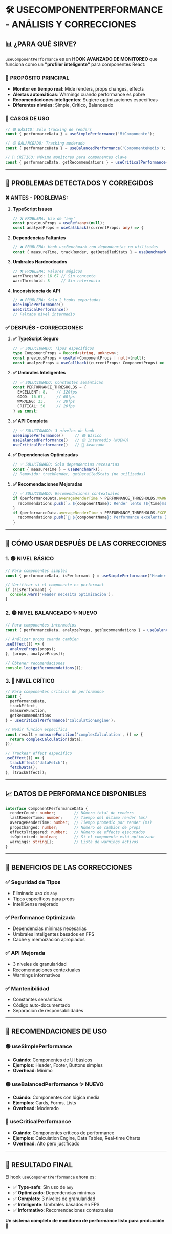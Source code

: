 # 🛠️ USECOMPONENTPERFORMANCE - ANÁLISIS Y CORRECCIONES

## 📊 **¿PARA QUÉ SIRVE?**

`useComponentPerformance` es un **HOOK AVANZADO DE MONITOREO** que funciona como un **"profiler inteligente"** para componentes React:

### 🎯 **PROPÓSITO PRINCIPAL**
- **Monitor en tiempo real**: Mide renders, props changes, effects
- **Alertas automáticas**: Warnings cuando performance es pobre
- **Recomendaciones inteligentes**: Sugiere optimizaciones específicas
- **Diferentes niveles**: Simple, Crítico, Balanceado

### 🧠 **CASOS DE USO**
```typescript
// 🟢 BÁSICO: Solo tracking de renders
const { performanceData } = useSimplePerformance('MiComponente');

// 🟡 BALANCEADO: Tracking moderado
const { performanceData } = useBalancedPerformance('ComponenteMedio');

// 🔴 CRÍTICO: Máximo monitoreo para componentes clave
const { performanceData, getRecommendations } = useCriticalPerformance('ComponenteClave');
```

---

## 🚨 **PROBLEMAS DETECTADOS Y CORREGIDOS**

### ❌ **ANTES - PROBLEMAS:**

1. **TypeScript Issues**
   ```typescript
   // ❌ PROBLEMA: Uso de 'any'
   const previousProps = useRef<any>(null);
   const analyzeProps = useCallback((currentProps: any) => {
   ```

2. **Dependencias Faltantes**
   ```typescript
   // ❌ PROBLEMA: Hook useBenchmark con dependencias no utilizadas
   const { measureTime, trackRender, getDetailedStats } = useBenchmark();
   ```

3. **Umbrales Hardcodeados**
   ```typescript
   // ❌ PROBLEMA: Valores mágicos
   warnThreshold: 16.67 // Sin contexto
   warnThreshold: 8     // Sin referencia
   ```

4. **Inconsistencia de API**
   ```typescript
   // ❌ PROBLEMA: Solo 2 hooks exportados
   useSimplePerformance()
   useCriticalPerformance()
   // Faltaba nivel intermedio
   ```

### ✅ **DESPUÉS - CORRECCIONES:**

1. **✅ TypeScript Seguro**
   ```typescript
   // ✅ SOLUCIONADO: Tipos específicos
   type ComponentProps = Record<string, unknown>;
   const previousProps = useRef<ComponentProps | null>(null);
   const analyzeProps = useCallback((currentProps: ComponentProps) => {
   ```

2. **✅ Umbrales Inteligentes**
   ```typescript
   // ✅ SOLUCIONADO: Constantes semánticas
   const PERFORMANCE_THRESHOLDS = {
     EXCELLENT: 8,    // 120fps
     GOOD: 16.67,     // 60fps
     WARNING: 33,     // 30fps
     CRITICAL: 50     // 20fps
   } as const;
   ```

3. **✅ API Completa**
   ```typescript
   // ✅ SOLUCIONADO: 3 niveles de hook
   useSimplePerformance()     // 🟢 Básico
   useBalancedPerformance()   // 🟡 Intermedio (NUEVO)
   useCriticalPerformance()   // 🔴 Avanzado
   ```

4. **✅ Dependencias Optimizadas**
   ```typescript
   // ✅ SOLUCIONADO: Solo dependencias necesarias
   const { measureTime } = useBenchmark();
   // Removido: trackRender, getDetailedStats (no utilizados)
   ```

5. **✅ Recomendaciones Mejoradas**
   ```typescript
   // ✅ SOLUCIONADO: Recomendaciones contextuales
   if (performanceData.averageRenderTime > PERFORMANCE_THRESHOLDS.WARNING) {
     recommendations.push(`⚠️ ${componentName}: Render lento (${time}ms) - Considera React.memo`);
   }
   if (performanceData.averageRenderTime < PERFORMANCE_THRESHOLDS.EXCELLENT) {
     recommendations.push(`🚀 ${componentName}: Performance excelente (<8ms)`);
   }
   ```

---

## 🎯 **CÓMO USAR DESPUÉS DE LAS CORRECCIONES**

### **1. 🟢 NIVEL BÁSICO**
```typescript
// Para componentes simples
const { performanceData, isPerformant } = useSimplePerformance('Header');

// Verificar si el componente es performant
if (!isPerformant) {
  console.warn('Header necesita optimización');
}
```

### **2. 🟡 NIVEL BALANCEADO** ✨ **NUEVO**
```typescript
// Para componentes intermedios
const { performanceData, analyzeProps, getRecommendations } = useBalancedPerformance('ProductCard');

// Análizar props cuando cambien
useEffect(() => {
  analyzeProps(props);
}, [props, analyzeProps]);

// Obtener recomendaciones
console.log(getRecommendations());
```

### **3. 🔴 NIVEL CRÍTICO**
```typescript
// Para componentes críticos de performance
const { 
  performanceData, 
  trackEffect, 
  measureFunction,
  getRecommendations 
} = useCriticalPerformance('CalculationEngine');

// Medir función específica
const result = measureFunction('complexCalculation', () => {
  return complexCalculation(data);
});

// Trackear effect específico
useEffect(() => {
  trackEffect('dataFetch');
  fetchData();
}, [trackEffect]);
```

---

## 📈 **DATOS DE PERFORMANCE DISPONIBLES**

```typescript
interface ComponentPerformanceData {
  renderCount: number;        // Número total de renders
  lastRenderTime: number;     // Tiempo del último render (ms)
  averageRenderTime: number;  // Tiempo promedio por render (ms)
  propsChanged: number;       // Número de cambios de props
  effectsTriggered: number;   // Número de effects ejecutados
  isOptimized: boolean;       // Si el componente está optimizado
  warnings: string[];         // Lista de warnings activos
}
```

---

## 🚀 **BENEFICIOS DE LAS CORRECCIONES**

### ✅ **Seguridad de Tipos**
- Eliminado uso de `any`
- Tipos específicos para props
- IntelliSense mejorado

### ✅ **Performance Optimizada**
- Dependencias mínimas necesarias
- Umbrales inteligentes basados en FPS
- Cache y memoización apropiados

### ✅ **API Mejorada**
- 3 niveles de granularidad
- Recomendaciones contextuales
- Warnings informativos

### ✅ **Mantenibilidad**
- Constantes semánticas
- Código auto-documentado
- Separación de responsabilidades

---

## 🎯 **RECOMENDACIONES DE USO**

### **🟢 useSimplePerformance**
- **Cuándo**: Componentes de UI básicos
- **Ejemplos**: Header, Footer, Buttons simples
- **Overhead**: Mínimo

### **🟡 useBalancedPerformance** ✨ **NUEVO**
- **Cuándo**: Componentes con lógica media
- **Ejemplos**: Cards, Forms, Lists
- **Overhead**: Moderado

### **🔴 useCriticalPerformance**
- **Cuándo**: Componentes críticos de performance
- **Ejemplos**: Calculation Engine, Data Tables, Real-time Charts
- **Overhead**: Alto pero justificado

---

## 🎉 **RESULTADO FINAL**

El hook `useComponentPerformance` ahora es:
- ✅ **Type-safe**: Sin uso de `any`
- ✅ **Optimizado**: Dependencias mínimas
- ✅ **Completo**: 3 niveles de granularidad
- ✅ **Inteligente**: Umbrales basados en FPS
- ✅ **Informativo**: Recomendaciones contextuales

**Un sistema completo de monitoreo de performance listo para producción** 🚀
